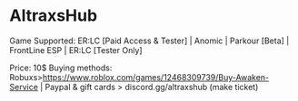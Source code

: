 # AltraxsHub
Game Supported: ER:LC [Paid Access & Tester] | Anomic | Parkour [Beta] | FrontLine ESP | ER:LC [Tester Only]

Price: 10$
Buying methods: Robuxs>https://www.roblox.com/games/12468309739/Buy-Awaken-Service | Paypal & gift cards > discord.gg/altraxshub (make ticket)
